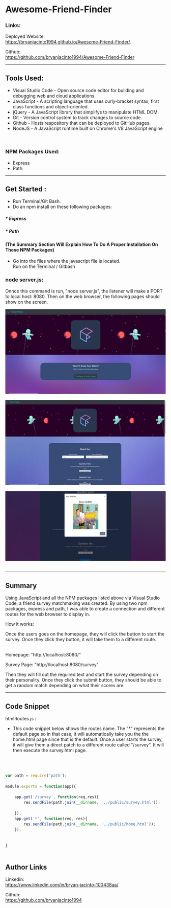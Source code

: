 # Awesome-Friend-Finder

### Links: 

Deployed Website: <br>
https://bryanjacinto1994.github.io/Awesome-Friend-Finder/.
<br>

Github: <br>
https://github.com/bryanjacinto1994/Awesome-Friend-Finder


<hr>


## Tools Used:

* Visual Studio Code - Open source code editor for building and debugging web and cloud applications.
* JavaScript - A scripting language that uses curly-bracket syntax, first class functions and object-oriented.
* jQuery - A JavaScript library that simplifys to manipulate HTML DOM.
* Git - Version control system to track changes to source code.
* Github - Hosts respository that can be deployed to GitHub pages.
* NodeJS - A JavaScript runtime built on Chrome's V8 JavaScript engine
<br>

### NPM Packages Used:

* Express
* Path



<hr>

## Get Started :
* Run Terminal/Git Bash.
* Do an npm install on these following packages:<br>
##### * Express
##### * Path


#### (The Summary Section Will Explain How To Do A Proper Installation On These NPM Packages)
* Go into the files where the javascript file is located. <br>
Run on the Terminal / Gitbash<br>
### node server.js:
Onnce this command is run, "node server.js", the listener will make a PORT to local host: 8080. Then on the web browser, the following pages should show on the screen.

![Site](screenshots/survey.png) <br> <br>
![Site](screenshots/survey2.png) <br> <br>
![Site](screenshots/survey1.png) <br> <br> <hr>


## Summary

Using JavaScript and all the NPM packages listed above via Visual Studio Code, a friend survey matchmaking was created. By using two npm packages, express and path, I was able to create a connection and different routes for the web browser to display in. 

How it works:

Once the users goes on the homepage, they will click the button to start the survey. Once they click they button, it will take them to a different route.<br><br>

Homepage: "http://localhost:8080/" <br>

Survey Page: "http://localhost:8080/survey" <br>

Then they will fill out the required text and start the survey depending on their personality. Once they click the submit button, they should be able to get a random match depending on what their scores are.






<hr>





## Code Snippet

htmlRoutes.js : <br>

*  This code snippet below shows the routes name. The "*" represents the default page so in that case, it will automatically take you the the home.html page since that is the default. Once a user starts the survey, it will give them a direct patch to a different route called "/survey". It will then execute the survey.html page.
<br> 

```javascript

var path = require('path');

module.exports = function(app){

    app.get('/survey', function(req,res){
        res.sendFile(path.join(__dirname, '../public/survey.html'));

    });
    app.get('*', function(req, res){
        res.sendFile(path.join(__dirname, '../public/home.html'));
    });

    
}
    
```





## Author Links
Linkedin:<br>
https://www.linkedin.com/in/bryan-jacinto-100438aa/

Github:<br>
https://github.com/bryanjacinto1994
